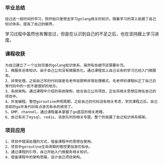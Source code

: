 ### 毕业总结
    经过这一段时间的学习，刚开始只是想去学习golang相关的知识，随着学习的深入拓展了自己知识体系，提高了自己的眼界。
学习过程中虽然也有懈怠过，但是在认识到自己的不足之后，也在坚持跟上学习进度。
### 课程收获
    为自己建立了一个比较完善的golang知识体系，虽然有些细节还需要补充。
    1、微服务总体知识。由于自己公司没有微服务化，通过课程加上自己业余的学习已经入门微服务。
    2、异常处理。之前自己写的代码就是毛老师说那种异常处理模式，毛老师的课程纠正了自己日常代码中的一些不是很好的地方。
    3、系统架构。通过课程中介绍的系统架构，结合自己公司项目，正在将相关思想应用在自己的项目中。
    4、并发编程。管控goroutine声明周期，之前自己的代码没有相关考虑，学完课程之后，自己目前的go并发代码有点游刃有余的感觉了。
    5、GMP、channel。通过课程基本掌握了go底层的相关原理。
    6、自己有买了mysql、redis、消息队列的相关专题，整个的拓展了自己知识体系框架。
### 项目应用
    1、项目中错误处理的方式，借鉴课程中的思想在使用。
    2、项目中goroutine生命周期的管控更加游刃有余。
    3、通过课程的引导，自己开始入门微服务相关知识。
    4、借鉴课程中的架构思路，设计自己项目架构。
    
    
